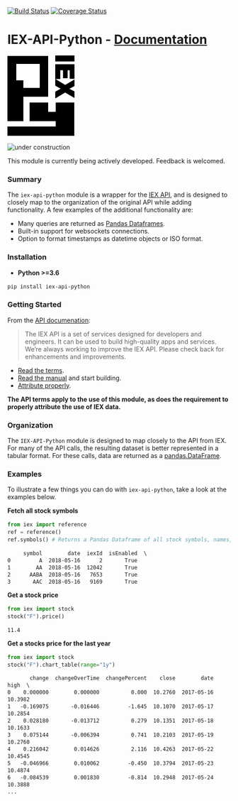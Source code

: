 [![Build Status](https://travis-ci.org/danielecook/iex-api-python.svg?branch=master)](https://travis-ci.org/danielecook/iex-api-python) [![Coverage Status](https://coveralls.io/repos/github/danielecook/iex-api-python/badge.svg)](https://coveralls.io/github/danielecook/iex-api-python)

# IEX-API-Python - [Documentation](http://www.danielecook.com/iex-api-python/stocks/)

![IEX-API-Python Logo](docs/iex_logo.png)

![under construction](https://countspooky.neocities.org/construction.gif)

This module is currently being actively developed. Feedback is welcomed.

### Summary

The `iex-api-python` module is a wrapper for the [IEX API](https://iextrading.com/developer/docs/#getting-started), and is designed to closely map to the organization of the original API while adding functionality. A few examples of the additional functionality are:

* Many queries are returned as [Pandas Dataframes](https://pandas.pydata.org/).
* Built-in support for websockets connections.
* Option to format timestamps as datetime objects or ISO format.

### Installation

* __Python >=3.6__

``` bash
pip install iex-api-python
```

### Getting Started

From the [API documenation](https://iextrading.com/developer/docs/#getting-started):

> The IEX API is a set of services designed for developers and engineers. It can be used to build high-quality apps and services. We’re always working to improve the IEX API. Please check back for enhancements and improvements.

* [Read the terms](https://iextrading.com/api-terms/).
* [Read the manual](https://iextrading.com/developer/docs/#market-data) and start building.
* [Attribute properly](https://iextrading.com/developer/docs/#attribution).

**The API terms apply to the use of this module, as does the requirement to properly attribute the use of IEX data.**

### Organization

The `IEX-API-Python` module is designed to map closely to the API from IEX. For many of the API calls, the resulting dataset is better represented in a tabular format. For these calls, data are returned as a [pandas.DataFrame](https://pandas.pydata.org/pandas-docs/stable/generated/pandas.DataFrame.html).

### Examples

To illustrate a few things you can do with `iex-api-python`, take a look at the examples below.

__Fetch all stock symbols__

``` python
from iex import reference
ref = reference()
ref.symbols() # Returns a Pandas Dataframe of all stock symbols, names, and more.
```
```
     symbol        date  iexId  isEnabled  \
0         A  2018-05-16      2       True
1        AA  2018-05-16  12042       True
2      AABA  2018-05-16   7653       True
3       AAC  2018-05-16   9169       True
```

__Get a stock price__

``` python
from iex import stock
stock("F").price()
```
```
11.4
```

__Get a stocks price for the last year__
``` python
from iex import stock
stock("F").chart_table(range="1y")
```
```
       change  changeOverTime  changePercent    close        date     high  \
0    0.000000        0.000000          0.000  10.2760  2017-05-16  10.3982
1   -0.169075       -0.016446         -1.645  10.1070  2017-05-17  10.2854
2    0.028180       -0.013712          0.279  10.1351  2017-05-18  10.1633
3    0.075144       -0.006394          0.741  10.2103  2017-05-19  10.2760
4    0.216042        0.014626          2.116  10.4263  2017-05-22  10.4545
5   -0.046966        0.010062         -0.450  10.3794  2017-05-23  10.4874
6   -0.084539        0.001830         -0.814  10.2948  2017-05-24  10.3888
...
```
